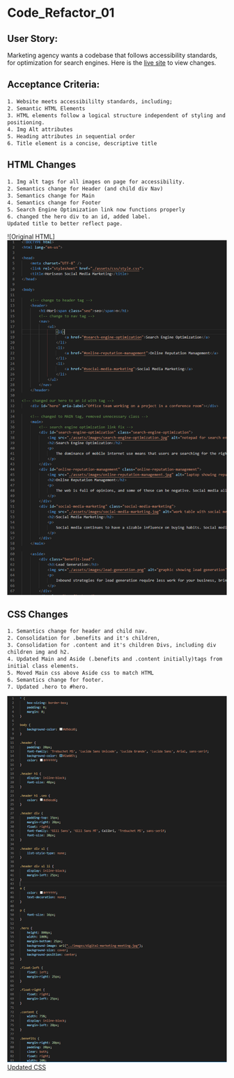 # Code_Refactor_01

## User Story:

Marketing agency wants a codebase that follows accessibility standards, for optimization for search engines. Here is the [live site](https://themancalledzac.github.io/Edens_01_Code_Refactor_01/) to view changes.

## Acceptance Criteria:

```
1. Website meets accessibililty standards, including;
2. Semantic HTML Elements
3. HTML elements follow a logical structure independent of styling and positioning.
4. Img Alt attributes
5. Heading attributes in sequential order
6. Title element is a concise, descriptive title

```

## HTML Changes

```
1. Img alt tags for all images on page for accessibility.
2. Semantics change for Header (and child div Nav)
3. Semantics change for Main
4. Semantics change for Footer
5. Search Engine Optimization link now functions properly
6. changed the hero div to an id, added label.
Updated title to better reflect page.

```

![Original HTML] ![Updated HTML](/assets/images/fixed_index.png)

<!-- [Original HTML] ![Updated HTML](/assets/images/fixed_index.PNG) -->

## CSS Changes

```
1. Semantics change for header and child nav.
2. Consolidation for .benefits and it's children,
3. Consolidation for .content and it's children Divs, including div children img and h2.
4. Updated Main and Aside (.benefits and .content initially)tags from initial class elements.
5. Moved Main css above Aside css to match HTML
6. Semantics change for footer.
7. Updated .hero to #hero.
```

![Original CSS](/assets/images/initial_css.PNG) [Updated CSS](/assets/images/fixed_css.PNG)
